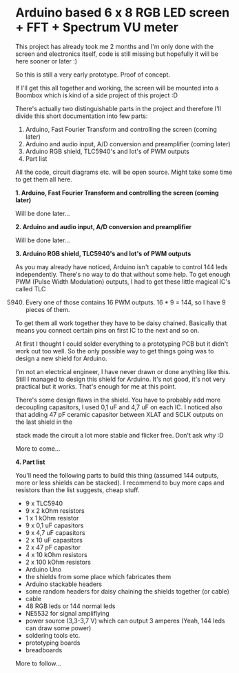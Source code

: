 Arduino based 6 x 8 RGB LED screen + FFT + Spectrum VU meter
============================================================

This project has already took me 2 months and I'm only done with the screen and electronics itself, code is still missing but hopefully it will be here sooner or later :)

So this is still a very early prototype. Proof of concept.

If I'll get this all together and working, the screen will be mounted into a Boombox which is kind of a side project of this project :D

There's actually two distinguishable parts in the project and therefore I'll divide this short documentation into few parts:

1. Arduino, Fast Fourier Transform and controlling the screen (coming later)
2. Arduino and audio input, A/D conversion and preamplifier (coming later)
3. Arduino RGB shield, TLC5940's and lot's of PWM outputs
4. Part list

All the code, circuit diagrams etc. will be open source. Might take some time to get them all here.

**1. Arduino, Fast Fourier Transform and controlling the screen (coming later)**

Will be done later...

**2. Arduino and audio input, A/D conversion and preamplifier**

Will be done later...

**3. Arduino RGB shield, TLC5940's and lot's of PWM outputs**

As you may already have noticed, Arduino isn't capable to control 144 leds independently. There's no way to do that without some help. To get enough PWM (Pulse Width Modulation) outputs, I had to get these little magical IC's called TLC 

5940. Every one of those contains 16 PWM outputs. 16 * 9 = 144, so I have 9 pieces of them.

To get them all work together they have to be daisy chained. Basically that means you connect certain pins on first IC to the next and so on.

At first I thought I could solder everything to a prototyping PCB but it didn't work out too well. So the only possible way to get things going was to design a new shield for Arduino.

I'm not an electrical engineer, I have never drawn or done anything like this. Still I managed to design this shield for Arduino. It's not good, it's not very practical but it works. That's enough for me at this point.

There's some design flaws in the shield. You have to probably add more decoupling capasitors, I used 0,1 uF and 4,7 uF on each IC. I noticed also that adding 47 pF ceramic capasitor between XLAT and SCLK outputs on the last shield in the 

stack made the circuit a lot more stable and flicker free. Don't ask why :D

More to come...

**4. Part list**

You'll need the following parts to build this thing (assumed 144 outputs, more or less shields can be stacked).
I recommend to buy more caps and resistors than the list suggests, cheap stuff.

- 9 x TLC5940
- 9 x 2 kOhm resistors
- 1 x 1 kOhm resistor
- 9 x 0,1 uF capasitors
- 9 x 4,7 uF capasitors
- 2 x 10 uF capasitors
- 2 x 47 pF capasitor
- 4 x 10 kOhm resistors
- 2 x 100 kOhm resistors
- Arduino Uno
- the shields from some place which fabricates them
- Arduino stackable headers
- some random headers for daisy chaining the shields together (or cable)
- cable
- 48 RGB leds or 144 normal leds
- NE5532 for signal ampliflying
- power source (3,3-3,7 V) which can output 3 amperes (Yeah, 144 leds can draw some power)
- soldering tools etc.
- prototyping boards
- breadboards

More to follow...